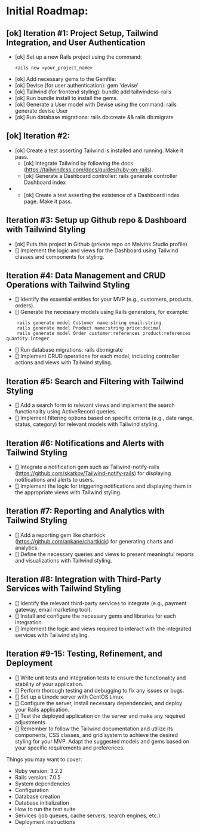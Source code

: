 # Initial Roadmap:
## [ok] Iteration #1: Project Setup, Tailwind Integration, and User Authentication
- [ok] Set up a new Rails project using the command:
	```
	rails new <your_project_name>
	```
- [ok] Add necessary gems to the Gemfile:
- [ok] Devise (for user authentication): gem 'devise'
- [ok] Tailwind (for frontend styling): bundle add tailwindcss-rails
- [ok] Run bundle install to install the gems.
- [ok] Generate a User model with Devise using the command: rails generate devise User
- [ok] Run database migrations: rails db:create && rails db:migrate

## [ok] Iteration #2:
- [ok] Create a test asserting Tailwind is installed and running. Make it pass.
  - [ok] Integrate Tailwind by following the docs (https://tailwindcss.com/docs/guides/ruby-on-rails).
  - [ok] Generate a Dashboard controller: rails generate controller Dashboard index
- - [ok] Create a test asserting the existence of a Dashboard index page. Make it pass.

## Iteration #3: Setup up Github repo & Dashboard with Tailwind Styling
- [ok] Puts this project in Github (private repo on Malvins Studio profile)
- [] Implement the logic and views for the Dashboard using Tailwind classes and components for styling.

## Iteration #4: Data Management and CRUD Operations with Tailwind Styling
- [] Identify the essential entities for your MVP (e.g., customers, products, orders).
- [] Generate the necessary models using Rails generators, for example:
```
	rails generate model Customer name:string email:string
	rails generate model Product name:string price:decimal
	rails generate model Order customer:references product:references quantity:integer
```
- [] Run database migrations: rails db:migrate
- [] Implement CRUD operations for each model, including controller actions and views with Tailwind styling.

## Iteration #5: Search and Filtering with Tailwind Styling
- [] Add a search form to relevant views and implement the search functionality using ActiveRecord queries.
- [] Implement filtering options based on specific criteria (e.g., date range, status, category) for relevant models with Tailwind styling.

## Iteration #6: Notifications and Alerts with Tailwind Styling
- [] Integrate a notification gem such as Tailwind-notify-rails (https://github.com/skatkov/Tailwind-notify-rails) for displaying notifications and alerts to users.
- [] Implement the logic for triggering notifications and displaying them in the appropriate views with Tailwind styling.

## Iteration #7: Reporting and Analytics with Tailwind Styling
- [] Add a reporting gem like chartkick (https://github.com/ankane/chartkick) for generating charts and analytics.
- [] Define the necessary queries and views to present meaningful reports and visualizations with Tailwind styling.

## Iteration #8: Integration with Third-Party Services with Tailwind Styling
- [] Identify the relevant third-party services to integrate (e.g., payment gateway, email marketing tool).
- [] Install and configure the necessary gems and libraries for each integration.
- [] Implement the logic and views required to interact with the integrated services with Tailwind styling.

## Iteration #9-15: Testing, Refinement, and Deployment

- [] Write unit tests and integration tests to ensure the functionality and stability of your application.
- [] Perform thorough testing and debugging to fix any issues or bugs.
- [] Set up a Linode server with CentOS Linux.
- [] Configure the server, install necessary dependencies, and deploy your Rails application.
- [] Test the deployed application on the server and make any required adjustments.
- [] Remember to follow the Tailwind documentation and utilize its components, CSS classes, and grid system to achieve the desired styling for your MVP. Adapt the suggested models and gems based on your specific requirements and preferences.


Things you may want to cover:
* Ruby version: 3.2.2
* Rails version: 7.0.5
* System dependencies
* Configuration
* Database creation
* Database initialization
* How to run the test suite
* Services (job queues, cache servers, search engines, etc.)
* Deployment instructions
